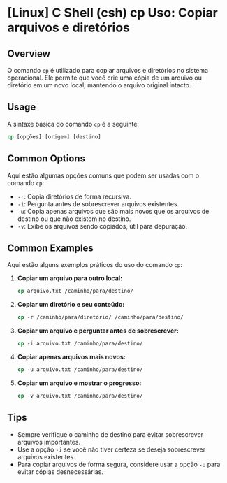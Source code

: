 # [Linux] C Shell (csh) cp Uso: Copiar arquivos e diretórios

## Overview
O comando `cp` é utilizado para copiar arquivos e diretórios no sistema operacional. Ele permite que você crie uma cópia de um arquivo ou diretório em um novo local, mantendo o arquivo original intacto.

## Usage
A sintaxe básica do comando `cp` é a seguinte:

```csh
cp [opções] [origem] [destino]
```

## Common Options
Aqui estão algumas opções comuns que podem ser usadas com o comando `cp`:

- `-r`: Copia diretórios de forma recursiva.
- `-i`: Pergunta antes de sobrescrever arquivos existentes.
- `-u`: Copia apenas arquivos que são mais novos que os arquivos de destino ou que não existem no destino.
- `-v`: Exibe os arquivos sendo copiados, útil para depuração.

## Common Examples
Aqui estão alguns exemplos práticos do uso do comando `cp`:

1. **Copiar um arquivo para outro local:**
   ```csh
   cp arquivo.txt /caminho/para/destino/
   ```

2. **Copiar um diretório e seu conteúdo:**
   ```csh
   cp -r /caminho/para/diretorio/ /caminho/para/destino/
   ```

3. **Copiar um arquivo e perguntar antes de sobrescrever:**
   ```csh
   cp -i arquivo.txt /caminho/para/destino/
   ```

4. **Copiar apenas arquivos mais novos:**
   ```csh
   cp -u arquivo.txt /caminho/para/destino/
   ```

5. **Copiar um arquivo e mostrar o progresso:**
   ```csh
   cp -v arquivo.txt /caminho/para/destino/
   ```

## Tips
- Sempre verifique o caminho de destino para evitar sobrescrever arquivos importantes.
- Use a opção `-i` se você não tiver certeza se deseja sobrescrever arquivos existentes.
- Para copiar arquivos de forma segura, considere usar a opção `-u` para evitar cópias desnecessárias.